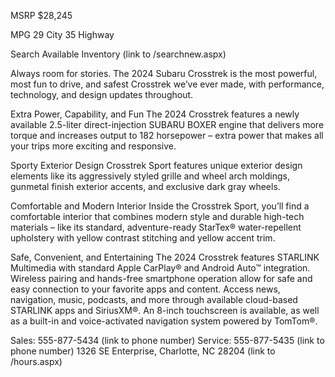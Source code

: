 MSRP
$28,245

MPG
29 City
35 Highway

Search Available Inventory (link to /searchnew.aspx)

Always room for stories.
The 2024 Subaru Crosstrek is the most powerful, most fun to drive, and safest Crosstrek we’ve ever made, with performance, technology, and design updates throughout.

Extra Power, Capability, and Fun
The 2024 Crosstrek features a newly available 2.5-liter direct-injection SUBARU BOXER engine that delivers more torque and increases output to 182 horsepower – extra power that makes all your trips more exciting and responsive.

Sporty Exterior Design
Crosstrek Sport features unique exterior design elements like its aggressively styled grille and wheel arch moldings, gunmetal finish exterior accents, and exclusive dark gray wheels.

Comfortable and Modern Interior
Inside the Crosstrek Sport, you’ll find a comfortable interior that combines modern style and durable high-tech materials – like its standard, adventure-ready StarTex® water-repellent upholstery with yellow contrast stitching and yellow accent trim.

Safe, Convenient, and Entertaining
The 2024 Crosstrek features STARLINK Multimedia with standard Apple CarPlay® and Android Auto™ integration. Wireless pairing and hands-free smartphone operation allow for safe and easy connection to your favorite apps and content. Access news, navigation, music, podcasts, and more through available cloud-based STARLINK apps and SiriusXM®. An 8-inch touchscreen is available, as well as a built-in and voice-activated navigation system powered by TomTom®.

Sales: 555-877-5434 (link to phone number)
Service: 555-877-5435 (link to phone number)
1326 SE Enterprise, Charlotte, NC 28204 (link to /hours.aspx)
